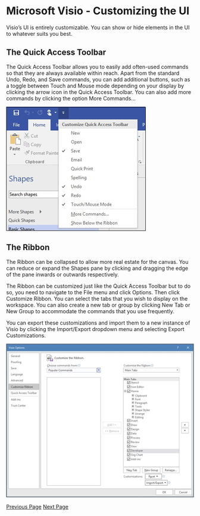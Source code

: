 # Microsoft Visio - Customizing the UI
Visio’s UI is entirely customizable. You can show or hide elements in the UI to whatever suits you best.

## The Quick Access Toolbar
The Quick Access Toolbar allows you to easily add often-used commands so that they are always available within reach. Apart from the standard Undo, Redo, and Save commands, you can add additional buttons, such as a toggle between Touch and Mouse mode depending on your display by clicking the arrow icon in the Quick Access Toolbar. You can also add more commands by clicking the option More Commands...

![Quick Access Toolbar](../microsoft_visio/images/quick_access_toolbar.jpg)

## The Ribbon
The Ribbon can be collapsed to allow more real estate for the canvas. You can reduce or expand the Shapes pane by clicking and dragging the edge of the pane inwards or outwards respectively.

The Ribbon can be customized just like the Quick Access Toolbar but to do so, you need to navigate to the File menu and click Options. Then click Customize Ribbon. You can select the tabs that you wish to display on the workspace. You can also create a new tab or group by clicking New Tab or New Group to accommodate the commands that you use frequently.

You can export these customizations and import them to a new instance of Visio by clicking the Import/Export dropdown menu and selecting Export Customizations.

![Ribbon](../microsoft_visio/images/ribbon.jpg)


[Previous Page](../microsoft_visio/microsoft_visio_opening_files.md) [Next Page](../microsoft_visio/microsoft_visio_changing_view_modes.md) 
